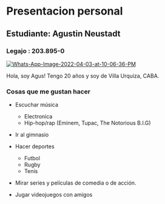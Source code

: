 # Presentacion personal
## Estudiante: Agustin Neustadt
### Legajo : 203.895-0
<a href='https://postimages.org/' target='_blank'><img src='https://i.postimg.cc/0QjyBxKg/Whats-App-Image-2022-04-03-at-10-06-36-PM.jpg' border='0' alt='Whats-App-Image-2022-04-03-at-10-06-36-PM'/></a>


Hola, soy Agus! Tengo 20 años y soy de Villa Urquiza, CABA.
### Cosas que me gustan hacer
- Escuchar música
  - Electronica
  - Hip-hop/rap (Eminem, Tupac, The Notorious B.I.G)

- Ir al gimnasio
- Hacer deportes
  - Futbol
  - Rugby
  - Tenis  
- Mirar series y películas de comedia o de acción.
- Jugar videojuegos con amigos
